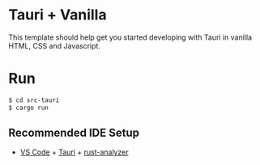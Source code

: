# Tauri + Vanilla

This template should help get you started developing with Tauri in vanilla HTML, CSS and Javascript.

# Run
```bash
$ cd src-tauri
$ cargo run
```

## Recommended IDE Setup

- [VS Code](https://code.visualstudio.com/) + [Tauri](https://marketplace.visualstudio.com/items?itemName=tauri-apps.tauri-vscode) + [rust-analyzer](https://marketplace.visualstudio.com/items?itemName=rust-lang.rust-analyzer)
